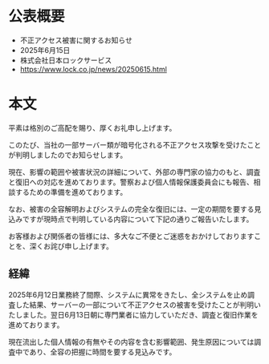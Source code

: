 # 公表概要
- 不正アクセス被害に関するお知らせ
- 2025年6月15日
- 株式会社日本ロックサービス
- https://www.lock.co.jp/news/20250615.html

# 本文
平素は格別のご高配を賜り、厚くお礼申し上げます。

このたび、当社の一部サーバー類が暗号化される不正アクセス攻撃を受けたことが判明しましたのでお知らせします。

現在、影響の範囲や被害状況の詳細について、外部の専門家の協力のもと、調査と復旧への対応を進めております。警察および個人情報保護委員会にも報告、相談するための準備を進めております。

なお、被害の全容解明およびシステムの完全な復旧には、一定の期間を要する見込みですが現時点で判明している内容について下記の通りご報告いたします。

お客様および関係者の皆様には、多大なご不便とご迷惑をおかけしておりますことを、深くお詫び申し上げます。

## 経緯
2025年6月12日業務終了間際、システムに異常をきたし、全システムを止め調査した結果、サーバーの一部について不正アクセスの被害を受けたことが判明いたしました。翌日6月13日朝に専門業者に協力していただき、調査と復旧作業を進めております。

現在流出した個人情報の有無やその内容を含む影響範囲、発生原因については調査中であり、全容の把握に時間を要する見込みです。
